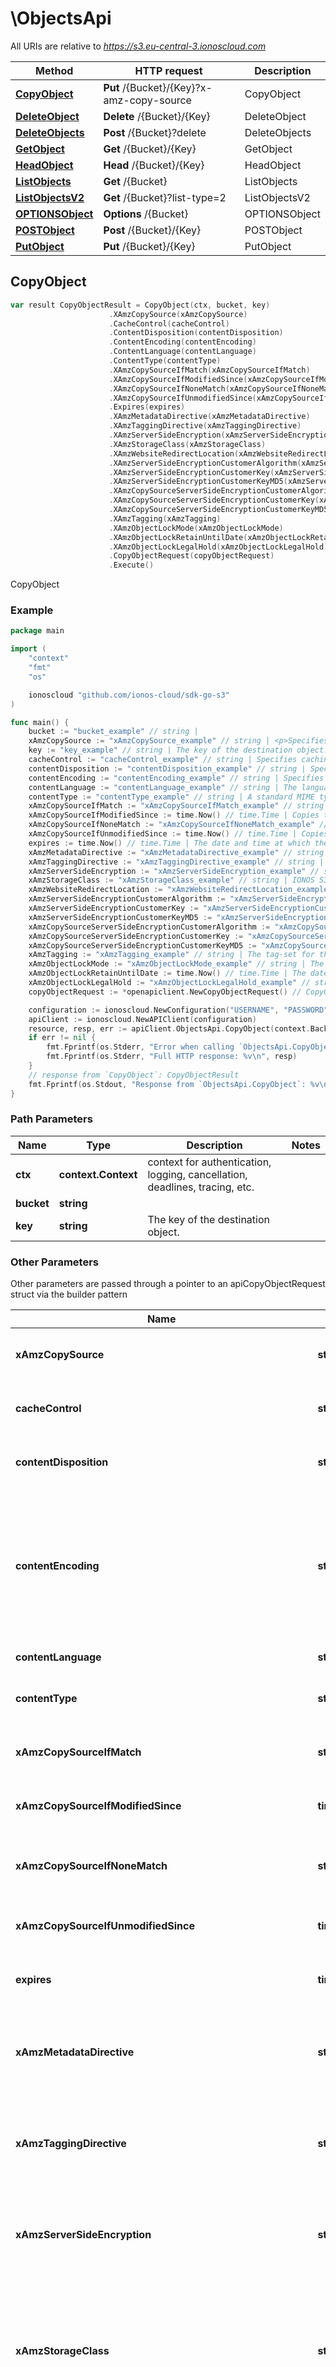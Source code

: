 # \ObjectsApi

All URIs are relative to *https://s3.eu-central-3.ionoscloud.com*

|Method | HTTP request | Description|
|------------- | ------------- | -------------|
|[**CopyObject**](ObjectsApi.md#CopyObject) | **Put** /{Bucket}/{Key}?x-amz-copy-source | CopyObject|
|[**DeleteObject**](ObjectsApi.md#DeleteObject) | **Delete** /{Bucket}/{Key} | DeleteObject|
|[**DeleteObjects**](ObjectsApi.md#DeleteObjects) | **Post** /{Bucket}?delete | DeleteObjects|
|[**GetObject**](ObjectsApi.md#GetObject) | **Get** /{Bucket}/{Key} | GetObject|
|[**HeadObject**](ObjectsApi.md#HeadObject) | **Head** /{Bucket}/{Key} | HeadObject|
|[**ListObjects**](ObjectsApi.md#ListObjects) | **Get** /{Bucket} | ListObjects|
|[**ListObjectsV2**](ObjectsApi.md#ListObjectsV2) | **Get** /{Bucket}?list-type&#x3D;2 | ListObjectsV2|
|[**OPTIONSObject**](ObjectsApi.md#OPTIONSObject) | **Options** /{Bucket} | OPTIONSObject|
|[**POSTObject**](ObjectsApi.md#POSTObject) | **Post** /{Bucket}/{Key} | POSTObject|
|[**PutObject**](ObjectsApi.md#PutObject) | **Put** /{Bucket}/{Key} | PutObject|



## CopyObject

```go
var result CopyObjectResult = CopyObject(ctx, bucket, key)
                      .XAmzCopySource(xAmzCopySource)
                      .CacheControl(cacheControl)
                      .ContentDisposition(contentDisposition)
                      .ContentEncoding(contentEncoding)
                      .ContentLanguage(contentLanguage)
                      .ContentType(contentType)
                      .XAmzCopySourceIfMatch(xAmzCopySourceIfMatch)
                      .XAmzCopySourceIfModifiedSince(xAmzCopySourceIfModifiedSince)
                      .XAmzCopySourceIfNoneMatch(xAmzCopySourceIfNoneMatch)
                      .XAmzCopySourceIfUnmodifiedSince(xAmzCopySourceIfUnmodifiedSince)
                      .Expires(expires)
                      .XAmzMetadataDirective(xAmzMetadataDirective)
                      .XAmzTaggingDirective(xAmzTaggingDirective)
                      .XAmzServerSideEncryption(xAmzServerSideEncryption)
                      .XAmzStorageClass(xAmzStorageClass)
                      .XAmzWebsiteRedirectLocation(xAmzWebsiteRedirectLocation)
                      .XAmzServerSideEncryptionCustomerAlgorithm(xAmzServerSideEncryptionCustomerAlgorithm)
                      .XAmzServerSideEncryptionCustomerKey(xAmzServerSideEncryptionCustomerKey)
                      .XAmzServerSideEncryptionCustomerKeyMD5(xAmzServerSideEncryptionCustomerKeyMD5)
                      .XAmzCopySourceServerSideEncryptionCustomerAlgorithm(xAmzCopySourceServerSideEncryptionCustomerAlgorithm)
                      .XAmzCopySourceServerSideEncryptionCustomerKey(xAmzCopySourceServerSideEncryptionCustomerKey)
                      .XAmzCopySourceServerSideEncryptionCustomerKeyMD5(xAmzCopySourceServerSideEncryptionCustomerKeyMD5)
                      .XAmzTagging(xAmzTagging)
                      .XAmzObjectLockMode(xAmzObjectLockMode)
                      .XAmzObjectLockRetainUntilDate(xAmzObjectLockRetainUntilDate)
                      .XAmzObjectLockLegalHold(xAmzObjectLockLegalHold)
                      .CopyObjectRequest(copyObjectRequest)
                      .Execute()
```

CopyObject



### Example

```go
package main

import (
    "context"
    "fmt"
    "os"

    ionoscloud "github.com/ionos-cloud/sdk-go-s3"
)

func main() {
    bucket := "bucket_example" // string | 
    xAmzCopySource := "xAmzCopySource_example" // string | <p>Specifies the source object for the copy operation.
    key := "key_example" // string | The key of the destination object.
    cacheControl := "cacheControl_example" // string | Specifies caching behavior along the request/reply chain. (optional)
    contentDisposition := "contentDisposition_example" // string | Specifies presentational information for the object. (optional)
    contentEncoding := "contentEncoding_example" // string | Specifies what content encodings have been applied to the object and thus what decoding mechanisms must be applied to obtain the media-type referenced by the Content-Type header field. (optional)
    contentLanguage := "contentLanguage_example" // string | The language the content is in. (optional)
    contentType := "contentType_example" // string | A standard MIME type describing the format of the object data. (optional)
    xAmzCopySourceIfMatch := "xAmzCopySourceIfMatch_example" // string | Copies the object if its entity tag (ETag) matches the specified tag. (optional)
    xAmzCopySourceIfModifiedSince := time.Now() // time.Time | Copies the object if it has been modified since the specified time. (optional)
    xAmzCopySourceIfNoneMatch := "xAmzCopySourceIfNoneMatch_example" // string | Copies the object if its entity tag (ETag) is different than the specified ETag. (optional)
    xAmzCopySourceIfUnmodifiedSince := time.Now() // time.Time | Copies the object if it hasn't been modified since the specified time. (optional)
    expires := time.Now() // time.Time | The date and time at which the object is no longer cacheable. (optional)
    xAmzMetadataDirective := "xAmzMetadataDirective_example" // string | Specifies whether the metadata is copied from the source object or replaced with metadata provided in the request. (optional)
    xAmzTaggingDirective := "xAmzTaggingDirective_example" // string | Specifies whether the object tag-set are copied from the source object or replaced with tag-set provided in the request. (optional)
    xAmzServerSideEncryption := "xAmzServerSideEncryption_example" // string | The server-side encryption algorithm used when storing this object in IONOS S3 Object Storage (AES256). (optional)
    xAmzStorageClass := "xAmzStorageClass_example" // string | IONOS S3 Object Storage uses the STANDARD Storage Class to store newly created objects. The STANDARD storage class provides high durability and high availability. (optional)
    xAmzWebsiteRedirectLocation := "xAmzWebsiteRedirectLocation_example" // string | If the bucket is configured as a website, redirects requests for this object to another object in the same bucket or to an external URL. IONOS S3 Object Storage stores the value of this header in the object metadata. (optional)
    xAmzServerSideEncryptionCustomerAlgorithm := "xAmzServerSideEncryptionCustomerAlgorithm_example" // string | Specifies the algorithm to use to when encrypting the object (AES256). (optional)
    xAmzServerSideEncryptionCustomerKey := "xAmzServerSideEncryptionCustomerKey_example" // string | Specifies the customer-provided encryption key for IONOS S3 Object Storage to use in encrypting data. This value is used to store the object and then it is discarded; IONOS S3 Object Storage does not store the encryption key. The key must be appropriate for use with the algorithm specified in the `x-amz-server-side-encryption-customer-algorithm` header. (optional)
    xAmzServerSideEncryptionCustomerKeyMD5 := "xAmzServerSideEncryptionCustomerKeyMD5_example" // string | Specifies the 128-bit MD5 digest of the encryption key according to RFC 1321. IONOS S3 Object Storage uses this header for a message integrity check to ensure that the encryption key was transmitted without error. (optional)
    xAmzCopySourceServerSideEncryptionCustomerAlgorithm := "xAmzCopySourceServerSideEncryptionCustomerAlgorithm_example" // string | Specifies the algorithm to use when decrypting the source object (AES256). (optional)
    xAmzCopySourceServerSideEncryptionCustomerKey := "xAmzCopySourceServerSideEncryptionCustomerKey_example" // string | Specifies the customer-provided encryption key for IONOS S3 Object Storage to use to decrypt the source object. The encryption key provided in this header must be one that was used when the source object was created. (optional)
    xAmzCopySourceServerSideEncryptionCustomerKeyMD5 := "xAmzCopySourceServerSideEncryptionCustomerKeyMD5_example" // string | Specifies the 128-bit MD5 digest of the encryption key according to RFC 1321. IONOS S3 Object Storage uses this header for a message integrity check to ensure that the encryption key was transmitted without error. (optional)
    xAmzTagging := "xAmzTagging_example" // string | The tag-set for the object destination object this value must be used in conjunction with the `TaggingDirective`. The tag-set must be encoded as URL Query parameters. (optional)
    xAmzObjectLockMode := "xAmzObjectLockMode_example" // string | The Object Lock mode that you want to apply to the copied object. (optional)
    xAmzObjectLockRetainUntilDate := time.Now() // time.Time | The date and time when you want the copied object's Object Lock to expire. (optional)
    xAmzObjectLockLegalHold := "xAmzObjectLockLegalHold_example" // string | Specifies whether you want to apply a Legal Hold to the copied object. (optional)
    copyObjectRequest := *openapiclient.NewCopyObjectRequest() // CopyObjectRequest |  (optional)

    configuration := ionoscloud.NewConfiguration("USERNAME", "PASSWORD", "TOKEN", "HOST_URL")
    apiClient := ionoscloud.NewAPIClient(configuration)
    resource, resp, err := apiClient.ObjectsApi.CopyObject(context.Background(), bucket, key).XAmzCopySource(xAmzCopySource).CacheControl(cacheControl).ContentDisposition(contentDisposition).ContentEncoding(contentEncoding).ContentLanguage(contentLanguage).ContentType(contentType).XAmzCopySourceIfMatch(xAmzCopySourceIfMatch).XAmzCopySourceIfModifiedSince(xAmzCopySourceIfModifiedSince).XAmzCopySourceIfNoneMatch(xAmzCopySourceIfNoneMatch).XAmzCopySourceIfUnmodifiedSince(xAmzCopySourceIfUnmodifiedSince).Expires(expires).XAmzMetadataDirective(xAmzMetadataDirective).XAmzTaggingDirective(xAmzTaggingDirective).XAmzServerSideEncryption(xAmzServerSideEncryption).XAmzStorageClass(xAmzStorageClass).XAmzWebsiteRedirectLocation(xAmzWebsiteRedirectLocation).XAmzServerSideEncryptionCustomerAlgorithm(xAmzServerSideEncryptionCustomerAlgorithm).XAmzServerSideEncryptionCustomerKey(xAmzServerSideEncryptionCustomerKey).XAmzServerSideEncryptionCustomerKeyMD5(xAmzServerSideEncryptionCustomerKeyMD5).XAmzCopySourceServerSideEncryptionCustomerAlgorithm(xAmzCopySourceServerSideEncryptionCustomerAlgorithm).XAmzCopySourceServerSideEncryptionCustomerKey(xAmzCopySourceServerSideEncryptionCustomerKey).XAmzCopySourceServerSideEncryptionCustomerKeyMD5(xAmzCopySourceServerSideEncryptionCustomerKeyMD5).XAmzTagging(xAmzTagging).XAmzObjectLockMode(xAmzObjectLockMode).XAmzObjectLockRetainUntilDate(xAmzObjectLockRetainUntilDate).XAmzObjectLockLegalHold(xAmzObjectLockLegalHold).CopyObjectRequest(copyObjectRequest).Execute()
    if err != nil {
        fmt.Fprintf(os.Stderr, "Error when calling `ObjectsApi.CopyObject``: %v\n", err)
        fmt.Fprintf(os.Stderr, "Full HTTP response: %v\n", resp)
    }
    // response from `CopyObject`: CopyObjectResult
    fmt.Fprintf(os.Stdout, "Response from `ObjectsApi.CopyObject`: %v\n", resource)
}
```

### Path Parameters


|Name | Type | Description  | Notes|
|------------- | ------------- | ------------- | -------------|
|**ctx** | **context.Context** | context for authentication, logging, cancellation, deadlines, tracing, etc.|
|**bucket** | **string** |  | |
|**key** | **string** | The key of the destination object. | |

### Other Parameters

Other parameters are passed through a pointer to an apiCopyObjectRequest struct via the builder pattern


|Name | Type | Description  | Notes|
|------------- | ------------- | ------------- | -------------|
| **xAmzCopySource** | **string** | &lt;p&gt;Specifies the source object for the copy operation. | |
| **cacheControl** | **string** | Specifies caching behavior along the request/reply chain. | |
| **contentDisposition** | **string** | Specifies presentational information for the object. | |
| **contentEncoding** | **string** | Specifies what content encodings have been applied to the object and thus what decoding mechanisms must be applied to obtain the media-type referenced by the Content-Type header field. | |
| **contentLanguage** | **string** | The language the content is in. | |
| **contentType** | **string** | A standard MIME type describing the format of the object data. | |
| **xAmzCopySourceIfMatch** | **string** | Copies the object if its entity tag (ETag) matches the specified tag. | |
| **xAmzCopySourceIfModifiedSince** | **time.Time** | Copies the object if it has been modified since the specified time. | |
| **xAmzCopySourceIfNoneMatch** | **string** | Copies the object if its entity tag (ETag) is different than the specified ETag. | |
| **xAmzCopySourceIfUnmodifiedSince** | **time.Time** | Copies the object if it hasn&#39;t been modified since the specified time. | |
| **expires** | **time.Time** | The date and time at which the object is no longer cacheable. | |
| **xAmzMetadataDirective** | **string** | Specifies whether the metadata is copied from the source object or replaced with metadata provided in the request. | |
| **xAmzTaggingDirective** | **string** | Specifies whether the object tag-set are copied from the source object or replaced with tag-set provided in the request. | |
| **xAmzServerSideEncryption** | **string** | The server-side encryption algorithm used when storing this object in IONOS S3 Object Storage (AES256). | |
| **xAmzStorageClass** | **string** | IONOS S3 Object Storage uses the STANDARD Storage Class to store newly created objects. The STANDARD storage class provides high durability and high availability. | |
| **xAmzWebsiteRedirectLocation** | **string** | If the bucket is configured as a website, redirects requests for this object to another object in the same bucket or to an external URL. IONOS S3 Object Storage stores the value of this header in the object metadata. | |
| **xAmzServerSideEncryptionCustomerAlgorithm** | **string** | Specifies the algorithm to use to when encrypting the object (AES256). | |
| **xAmzServerSideEncryptionCustomerKey** | **string** | Specifies the customer-provided encryption key for IONOS S3 Object Storage to use in encrypting data. This value is used to store the object and then it is discarded; IONOS S3 Object Storage does not store the encryption key. The key must be appropriate for use with the algorithm specified in the &#x60;x-amz-server-side-encryption-customer-algorithm&#x60; header. | |
| **xAmzServerSideEncryptionCustomerKeyMD5** | **string** | Specifies the 128-bit MD5 digest of the encryption key according to RFC 1321. IONOS S3 Object Storage uses this header for a message integrity check to ensure that the encryption key was transmitted without error. | |
| **xAmzCopySourceServerSideEncryptionCustomerAlgorithm** | **string** | Specifies the algorithm to use when decrypting the source object (AES256). | |
| **xAmzCopySourceServerSideEncryptionCustomerKey** | **string** | Specifies the customer-provided encryption key for IONOS S3 Object Storage to use to decrypt the source object. The encryption key provided in this header must be one that was used when the source object was created. | |
| **xAmzCopySourceServerSideEncryptionCustomerKeyMD5** | **string** | Specifies the 128-bit MD5 digest of the encryption key according to RFC 1321. IONOS S3 Object Storage uses this header for a message integrity check to ensure that the encryption key was transmitted without error. | |
| **xAmzTagging** | **string** | The tag-set for the object destination object this value must be used in conjunction with the &#x60;TaggingDirective&#x60;. The tag-set must be encoded as URL Query parameters. | |
| **xAmzObjectLockMode** | **string** | The Object Lock mode that you want to apply to the copied object. | |
| **xAmzObjectLockRetainUntilDate** | **time.Time** | The date and time when you want the copied object&#39;s Object Lock to expire. | |
| **xAmzObjectLockLegalHold** | **string** | Specifies whether you want to apply a Legal Hold to the copied object. | |
| **copyObjectRequest** | [**CopyObjectRequest**](../models/CopyObjectRequest.md) |  | |

### Return type

[**CopyObjectResult**](../models/CopyObjectResult.md)

### HTTP request headers

- **Content-Type**: application/xml
- **Accept**: application/xml


### URLs Configuration per Operation
Each operation can use different server URL defined using `OperationServers` map in the `Configuration`.
An operation is uniquely identified by `"ObjectsApiService.CopyObject"` string.
Similar rules for overriding default operation server index and variables apply by using `sw.ContextOperationServerIndices` and `sw.ContextOperationServerVariables` context maps.

```golang
ctx := context.WithValue(context.Background(), {packageName}.ContextOperationServerIndices, map[string]int{
    "ObjectsApiService.CopyObject": 2,
})
ctx = context.WithValue(context.Background(), {packageName}.ContextOperationServerVariables, map[string]map[string]string{
    "ObjectsApiService.CopyObject": {
    "port": "8443",
},
})
```


## DeleteObject

```go
var result map[string]interface{} = DeleteObject(ctx, bucket, key)
                      .XAmzMfa(xAmzMfa)
                      .VersionId(versionId)
                      .XAmzBypassGovernanceRetention(xAmzBypassGovernanceRetention)
                      .Execute()
```

DeleteObject



### Example

```go
package main

import (
    "context"
    "fmt"
    "os"

    ionoscloud "github.com/ionos-cloud/sdk-go-s3"
)

func main() {
    bucket := "bucket_example" // string | 
    key := "key_example" // string | Key name of the object to delete.
    xAmzMfa := "xAmzMfa_example" // string | The concatenation of the authentication device's serial number, a space, and the value that is displayed on your authentication device. Required to permanently delete a versioned object if versioning is configured with MFA Delete enabled. (optional)
    versionId := "versionId_example" // string | VersionId used to reference a specific version of the object. (optional)
    xAmzBypassGovernanceRetention := true // bool | Indicates whether S3 Object Lock should bypass Governance-mode restrictions to process this operation. To use this header, you must have the `PutBucketPublicAccessBlock` permission. (optional)

    configuration := ionoscloud.NewConfiguration("USERNAME", "PASSWORD", "TOKEN", "HOST_URL")
    apiClient := ionoscloud.NewAPIClient(configuration)
    resp, err := apiClient.ObjectsApi.DeleteObject(context.Background(), bucket, key).XAmzMfa(xAmzMfa).VersionId(versionId).XAmzBypassGovernanceRetention(xAmzBypassGovernanceRetention).Execute()
    if err != nil {
        fmt.Fprintf(os.Stderr, "Error when calling `ObjectsApi.DeleteObject``: %v\n", err)
        fmt.Fprintf(os.Stderr, "Full HTTP response: %v\n", resp)
    }
    // response from `DeleteObject`: map[string]interface{}
    fmt.Fprintf(os.Stdout, "Response from `ObjectsApi.DeleteObject`: %v\n", resource)
}
```

### Path Parameters


|Name | Type | Description  | Notes|
|------------- | ------------- | ------------- | -------------|
|**ctx** | **context.Context** | context for authentication, logging, cancellation, deadlines, tracing, etc.|
|**bucket** | **string** |  | |
|**key** | **string** | Key name of the object to delete. | |

### Other Parameters

Other parameters are passed through a pointer to an apiDeleteObjectRequest struct via the builder pattern


|Name | Type | Description  | Notes|
|------------- | ------------- | ------------- | -------------|
| **xAmzMfa** | **string** | The concatenation of the authentication device&#39;s serial number, a space, and the value that is displayed on your authentication device. Required to permanently delete a versioned object if versioning is configured with MFA Delete enabled. | |
| **versionId** | **string** | VersionId used to reference a specific version of the object. | |
| **xAmzBypassGovernanceRetention** | **bool** | Indicates whether S3 Object Lock should bypass Governance-mode restrictions to process this operation. To use this header, you must have the &#x60;PutBucketPublicAccessBlock&#x60; permission. | |

### Return type

**map[string]interface{}**

### HTTP request headers

- **Content-Type**: Not defined
- **Accept**: application/xml


### URLs Configuration per Operation
Each operation can use different server URL defined using `OperationServers` map in the `Configuration`.
An operation is uniquely identified by `"ObjectsApiService.DeleteObject"` string.
Similar rules for overriding default operation server index and variables apply by using `sw.ContextOperationServerIndices` and `sw.ContextOperationServerVariables` context maps.

```golang
ctx := context.WithValue(context.Background(), {packageName}.ContextOperationServerIndices, map[string]int{
    "ObjectsApiService.DeleteObject": 2,
})
ctx = context.WithValue(context.Background(), {packageName}.ContextOperationServerVariables, map[string]map[string]string{
    "ObjectsApiService.DeleteObject": {
    "port": "8443",
},
})
```


## DeleteObjects

```go
var result DeleteObjectsOutput = DeleteObjects(ctx, bucket)
                      .DeleteObjectsRequest(deleteObjectsRequest)
                      .XAmzMfa(xAmzMfa)
                      .XAmzBypassGovernanceRetention(xAmzBypassGovernanceRetention)
                      .Execute()
```

DeleteObjects



### Example

```go
package main

import (
    "context"
    "fmt"
    "os"

    ionoscloud "github.com/ionos-cloud/sdk-go-s3"
)

func main() {
    bucket := "bucket_example" // string | 
    deleteObjectsRequest := *openapiclient.NewDeleteObjectsRequest() // DeleteObjectsRequest | 
    xAmzMfa := "xAmzMfa_example" // string | The concatenation of the authentication device's serial number, a space, and the value that is displayed on your authentication device. Required to permanently delete a versioned object if versioning is configured with MFA Delete enabled. (optional)
    xAmzBypassGovernanceRetention := true // bool | Specifies whether you want to delete this object even if it has a Governance-type Object Lock in place. To use this header, you must have the `PutBucketPublicAccessBlock` permission. (optional)

    configuration := ionoscloud.NewConfiguration("USERNAME", "PASSWORD", "TOKEN", "HOST_URL")
    apiClient := ionoscloud.NewAPIClient(configuration)
    resource, resp, err := apiClient.ObjectsApi.DeleteObjects(context.Background(), bucket).DeleteObjectsRequest(deleteObjectsRequest).XAmzMfa(xAmzMfa).XAmzBypassGovernanceRetention(xAmzBypassGovernanceRetention).Execute()
    if err != nil {
        fmt.Fprintf(os.Stderr, "Error when calling `ObjectsApi.DeleteObjects``: %v\n", err)
        fmt.Fprintf(os.Stderr, "Full HTTP response: %v\n", resp)
    }
    // response from `DeleteObjects`: DeleteObjectsOutput
    fmt.Fprintf(os.Stdout, "Response from `ObjectsApi.DeleteObjects`: %v\n", resource)
}
```

### Path Parameters


|Name | Type | Description  | Notes|
|------------- | ------------- | ------------- | -------------|
|**ctx** | **context.Context** | context for authentication, logging, cancellation, deadlines, tracing, etc.|
|**bucket** | **string** |  | |

### Other Parameters

Other parameters are passed through a pointer to an apiDeleteObjectsRequest struct via the builder pattern


|Name | Type | Description  | Notes|
|------------- | ------------- | ------------- | -------------|
| **deleteObjectsRequest** | [**DeleteObjectsRequest**](../models/DeleteObjectsRequest.md) |  | |
| **xAmzMfa** | **string** | The concatenation of the authentication device&#39;s serial number, a space, and the value that is displayed on your authentication device. Required to permanently delete a versioned object if versioning is configured with MFA Delete enabled. | |
| **xAmzBypassGovernanceRetention** | **bool** | Specifies whether you want to delete this object even if it has a Governance-type Object Lock in place. To use this header, you must have the &#x60;PutBucketPublicAccessBlock&#x60; permission. | |

### Return type

[**DeleteObjectsOutput**](../models/DeleteObjectsOutput.md)

### HTTP request headers

- **Content-Type**: application/xml
- **Accept**: application/xml


### URLs Configuration per Operation
Each operation can use different server URL defined using `OperationServers` map in the `Configuration`.
An operation is uniquely identified by `"ObjectsApiService.DeleteObjects"` string.
Similar rules for overriding default operation server index and variables apply by using `sw.ContextOperationServerIndices` and `sw.ContextOperationServerVariables` context maps.

```golang
ctx := context.WithValue(context.Background(), {packageName}.ContextOperationServerIndices, map[string]int{
    "ObjectsApiService.DeleteObjects": 2,
})
ctx = context.WithValue(context.Background(), {packageName}.ContextOperationServerVariables, map[string]map[string]string{
    "ObjectsApiService.DeleteObjects": {
    "port": "8443",
},
})
```


## GetObject

```go
var result *os.File = GetObject(ctx, bucket, key)
                      .IfMatch(ifMatch)
                      .IfModifiedSince(ifModifiedSince)
                      .IfNoneMatch(ifNoneMatch)
                      .IfUnmodifiedSince(ifUnmodifiedSince)
                      .Range_(range_)
                      .ResponseCacheControl(responseCacheControl)
                      .ResponseContentDisposition(responseContentDisposition)
                      .ResponseContentEncoding(responseContentEncoding)
                      .ResponseContentLanguage(responseContentLanguage)
                      .ResponseContentType(responseContentType)
                      .ResponseExpires(responseExpires)
                      .VersionId(versionId)
                      .XAmzServerSideEncryptionCustomerAlgorithm(xAmzServerSideEncryptionCustomerAlgorithm)
                      .XAmzServerSideEncryptionCustomerKey(xAmzServerSideEncryptionCustomerKey)
                      .XAmzServerSideEncryptionCustomerKeyMD5(xAmzServerSideEncryptionCustomerKeyMD5)
                      .PartNumber(partNumber)
                      .Execute()
```

GetObject



### Example

```go
package main

import (
    "context"
    "fmt"
    "os"

    ionoscloud "github.com/ionos-cloud/sdk-go-s3"
)

func main() {
    bucket := "bucket_example" // string | 
    key := "key_example" // string | <p> Key of the object to get. </p> <p> <b> Possible values:</b> length ≥ 1 </p>
    ifMatch := "ifMatch_example" // string | Return the object only if its entity tag (ETag) is the same as the one specified, otherwise return a 412 (precondition failed). (optional)
    ifModifiedSince := time.Now() // time.Time | Return the object only if it has been modified since the specified time, otherwise return a 304 (not modified). (optional)
    ifNoneMatch := "ifNoneMatch_example" // string | Return the object only if its entity tag (ETag) is different from the one specified, otherwise return a 304 (not modified). (optional)
    ifUnmodifiedSince := time.Now() // time.Time | Return the object only if it has not been modified since the specified time, otherwise return a 412 (precondition failed). (optional)
    range_ := "range__example" // string | <p>Downloads the specified range bytes of an object. For more information about the HTTP Range header, see <a href=\"https://www.w3.org/Protocols/rfc2616/rfc2616-sec14.html#sec14.35\">Range</a>.</p> <note> <p>IONOS S3 Object Storage doesn't support retrieving multiple ranges of data per `GET` request.</p> </note> (optional)
    responseCacheControl := "responseCacheControl_example" // string | Sets the `Cache-Control` header of the response. (optional)
    responseContentDisposition := "responseContentDisposition_example" // string | Sets the `Content-Disposition` header of the response (optional)
    responseContentEncoding := "responseContentEncoding_example" // string | Sets the `Content-Encoding` header of the response. (optional)
    responseContentLanguage := "responseContentLanguage_example" // string | Sets the `Content-Language` header of the response. (optional)
    responseContentType := "responseContentType_example" // string | Sets the `Content-Type` header of the response. (optional)
    responseExpires := time.Now() // time.Time | Sets the `Expires` header of the response. (optional)
    versionId := "versionId_example" // string | VersionId used to reference a specific version of the object. (optional)
    xAmzServerSideEncryptionCustomerAlgorithm := "xAmzServerSideEncryptionCustomerAlgorithm_example" // string | Specifies the algorithm to use to when decrypting the object (AES256). (optional)
    xAmzServerSideEncryptionCustomerKey := "xAmzServerSideEncryptionCustomerKey_example" // string | Specifies the customer-provided encryption key for IONOS S3 Object Storage used to encrypt the data. This value is used to decrypt the object when recovering it and must match the one used when storing the data. The key must be appropriate for use with the algorithm specified in the `x-amz-server-side-encryption-customer-algorithm` header. (optional)
    xAmzServerSideEncryptionCustomerKeyMD5 := "xAmzServerSideEncryptionCustomerKeyMD5_example" // string | Specifies the 128-bit MD5 digest of the encryption key according to RFC 1321. IONOS S3 Object Storage uses this header for a message integrity check to ensure that the encryption key was transmitted without error. (optional)
    partNumber := int32(56) // int32 | Part number of the object being read. This is a positive integer between 1 and 10,000. Effectively performs a 'ranged' GET request for the part specified. Useful for downloading just a part of an object. (optional)

    configuration := ionoscloud.NewConfiguration("USERNAME", "PASSWORD", "TOKEN", "HOST_URL")
    apiClient := ionoscloud.NewAPIClient(configuration)
    resource, resp, err := apiClient.ObjectsApi.GetObject(context.Background(), bucket, key).IfMatch(ifMatch).IfModifiedSince(ifModifiedSince).IfNoneMatch(ifNoneMatch).IfUnmodifiedSince(ifUnmodifiedSince).Range_(range_).ResponseCacheControl(responseCacheControl).ResponseContentDisposition(responseContentDisposition).ResponseContentEncoding(responseContentEncoding).ResponseContentLanguage(responseContentLanguage).ResponseContentType(responseContentType).ResponseExpires(responseExpires).VersionId(versionId).XAmzServerSideEncryptionCustomerAlgorithm(xAmzServerSideEncryptionCustomerAlgorithm).XAmzServerSideEncryptionCustomerKey(xAmzServerSideEncryptionCustomerKey).XAmzServerSideEncryptionCustomerKeyMD5(xAmzServerSideEncryptionCustomerKeyMD5).PartNumber(partNumber).Execute()
    if err != nil {
        fmt.Fprintf(os.Stderr, "Error when calling `ObjectsApi.GetObject``: %v\n", err)
        fmt.Fprintf(os.Stderr, "Full HTTP response: %v\n", resp)
    }
    // response from `GetObject`: *os.File
    fmt.Fprintf(os.Stdout, "Response from `ObjectsApi.GetObject`: %v\n", resource)
}
```

### Path Parameters


|Name | Type | Description  | Notes|
|------------- | ------------- | ------------- | -------------|
|**ctx** | **context.Context** | context for authentication, logging, cancellation, deadlines, tracing, etc.|
|**bucket** | **string** |  | |
|**key** | **string** | &lt;p&gt; Key of the object to get. &lt;/p&gt; &lt;p&gt; &lt;b&gt; Possible values:&lt;/b&gt; length ≥ 1 &lt;/p&gt; | |

### Other Parameters

Other parameters are passed through a pointer to an apiGetObjectRequest struct via the builder pattern


|Name | Type | Description  | Notes|
|------------- | ------------- | ------------- | -------------|
| **ifMatch** | **string** | Return the object only if its entity tag (ETag) is the same as the one specified, otherwise return a 412 (precondition failed). | |
| **ifModifiedSince** | **time.Time** | Return the object only if it has been modified since the specified time, otherwise return a 304 (not modified). | |
| **ifNoneMatch** | **string** | Return the object only if its entity tag (ETag) is different from the one specified, otherwise return a 304 (not modified). | |
| **ifUnmodifiedSince** | **time.Time** | Return the object only if it has not been modified since the specified time, otherwise return a 412 (precondition failed). | |
| **range_** | **string** | &lt;p&gt;Downloads the specified range bytes of an object. For more information about the HTTP Range header, see &lt;a href&#x3D;\&quot;https://www.w3.org/Protocols/rfc2616/rfc2616-sec14.html#sec14.35\&quot;&gt;Range&lt;/a&gt;.&lt;/p&gt; &lt;note&gt; &lt;p&gt;IONOS S3 Object Storage doesn&#39;t support retrieving multiple ranges of data per &#x60;GET&#x60; request.&lt;/p&gt; &lt;/note&gt; | |
| **responseCacheControl** | **string** | Sets the &#x60;Cache-Control&#x60; header of the response. | |
| **responseContentDisposition** | **string** | Sets the &#x60;Content-Disposition&#x60; header of the response | |
| **responseContentEncoding** | **string** | Sets the &#x60;Content-Encoding&#x60; header of the response. | |
| **responseContentLanguage** | **string** | Sets the &#x60;Content-Language&#x60; header of the response. | |
| **responseContentType** | **string** | Sets the &#x60;Content-Type&#x60; header of the response. | |
| **responseExpires** | **time.Time** | Sets the &#x60;Expires&#x60; header of the response. | |
| **versionId** | **string** | VersionId used to reference a specific version of the object. | |
| **xAmzServerSideEncryptionCustomerAlgorithm** | **string** | Specifies the algorithm to use to when decrypting the object (AES256). | |
| **xAmzServerSideEncryptionCustomerKey** | **string** | Specifies the customer-provided encryption key for IONOS S3 Object Storage used to encrypt the data. This value is used to decrypt the object when recovering it and must match the one used when storing the data. The key must be appropriate for use with the algorithm specified in the &#x60;x-amz-server-side-encryption-customer-algorithm&#x60; header. | |
| **xAmzServerSideEncryptionCustomerKeyMD5** | **string** | Specifies the 128-bit MD5 digest of the encryption key according to RFC 1321. IONOS S3 Object Storage uses this header for a message integrity check to ensure that the encryption key was transmitted without error. | |
| **partNumber** | **int32** | Part number of the object being read. This is a positive integer between 1 and 10,000. Effectively performs a &#39;ranged&#39; GET request for the part specified. Useful for downloading just a part of an object. | |

### Return type

[***os.File**](../models/*os.File.md)

### HTTP request headers

- **Content-Type**: Not defined
- **Accept**: application/xml


### URLs Configuration per Operation
Each operation can use different server URL defined using `OperationServers` map in the `Configuration`.
An operation is uniquely identified by `"ObjectsApiService.GetObject"` string.
Similar rules for overriding default operation server index and variables apply by using `sw.ContextOperationServerIndices` and `sw.ContextOperationServerVariables` context maps.

```golang
ctx := context.WithValue(context.Background(), {packageName}.ContextOperationServerIndices, map[string]int{
    "ObjectsApiService.GetObject": 2,
})
ctx = context.WithValue(context.Background(), {packageName}.ContextOperationServerVariables, map[string]map[string]string{
    "ObjectsApiService.GetObject": {
    "port": "8443",
},
})
```


## HeadObject

```go
var result HeadObjectOutput = HeadObject(ctx, bucket, key)
                      .IfMatch(ifMatch)
                      .IfModifiedSince(ifModifiedSince)
                      .IfNoneMatch(ifNoneMatch)
                      .IfUnmodifiedSince(ifUnmodifiedSince)
                      .Range_(range_)
                      .VersionId(versionId)
                      .XAmzServerSideEncryptionCustomerAlgorithm(xAmzServerSideEncryptionCustomerAlgorithm)
                      .XAmzServerSideEncryptionCustomerKey(xAmzServerSideEncryptionCustomerKey)
                      .XAmzServerSideEncryptionCustomerKeyMD5(xAmzServerSideEncryptionCustomerKeyMD5)
                      .PartNumber(partNumber)
                      .Execute()
```

HeadObject



### Example

```go
package main

import (
    "context"
    "fmt"
    "os"

    ionoscloud "github.com/ionos-cloud/sdk-go-s3"
)

func main() {
    bucket := "bucket_example" // string | 
    key := "key_example" // string | The object key.
    ifMatch := "ifMatch_example" // string | Return the object only if its entity tag (ETag) is the same as the one specified, otherwise return a 412 (precondition failed). (optional)
    ifModifiedSince := time.Now() // time.Time | Return the object only if it has been modified since the specified time, otherwise return a 304 (not modified). (optional)
    ifNoneMatch := "ifNoneMatch_example" // string | Return the object only if its entity tag (ETag) is different from the one specified, otherwise return a 304 (not modified). (optional)
    ifUnmodifiedSince := time.Now() // time.Time | Return the object only if it has not been modified since the specified time, otherwise return a 412 (precondition failed). (optional)
    range_ := "range__example" // string | <p>Downloads the specified range bytes of an object. For more information about the HTTP Range header, see <a href=\"https://www.w3.org/Protocols/rfc2616/rfc2616-sec14.html#sec14.35\">Range</a>.</p> <note> <p>IONOS S3 Object Storage doesn't support retrieving multiple ranges of data per `GET` request.</p> </note> (optional)
    versionId := "versionId_example" // string | VersionId used to reference a specific version of the object. (optional)
    xAmzServerSideEncryptionCustomerAlgorithm := "xAmzServerSideEncryptionCustomerAlgorithm_example" // string | Specifies the algorithm to use to when encrypting the object (AES256). (optional)
    xAmzServerSideEncryptionCustomerKey := "xAmzServerSideEncryptionCustomerKey_example" // string | Specifies the customer-provided encryption key for IONOS S3 Object Storage to use in encrypting data. This value is used to store the object and then it is discarded; IONOS S3 Object Storage does not store the encryption key. The key must be appropriate for use with the algorithm specified in the `x-amz-server-side-encryption-customer-algorithm` header. (optional)
    xAmzServerSideEncryptionCustomerKeyMD5 := "xAmzServerSideEncryptionCustomerKeyMD5_example" // string | Specifies the 128-bit MD5 digest of the encryption key according to RFC 1321. IONOS S3 Object Storage uses this header for a message integrity check to ensure that the encryption key was transmitted without error. (optional)
    partNumber := int32(56) // int32 | Part number of the object being read. This is a positive integer between 1 and 10,000. Effectively performs a 'ranged' HEAD request for the part specified. Useful querying about the size of the part and the number of parts in this object. (optional)

    configuration := ionoscloud.NewConfiguration("USERNAME", "PASSWORD", "TOKEN", "HOST_URL")
    apiClient := ionoscloud.NewAPIClient(configuration)
    resource, resp, err := apiClient.ObjectsApi.HeadObject(context.Background(), bucket, key).IfMatch(ifMatch).IfModifiedSince(ifModifiedSince).IfNoneMatch(ifNoneMatch).IfUnmodifiedSince(ifUnmodifiedSince).Range_(range_).VersionId(versionId).XAmzServerSideEncryptionCustomerAlgorithm(xAmzServerSideEncryptionCustomerAlgorithm).XAmzServerSideEncryptionCustomerKey(xAmzServerSideEncryptionCustomerKey).XAmzServerSideEncryptionCustomerKeyMD5(xAmzServerSideEncryptionCustomerKeyMD5).PartNumber(partNumber).Execute()
    if err != nil {
        fmt.Fprintf(os.Stderr, "Error when calling `ObjectsApi.HeadObject``: %v\n", err)
        fmt.Fprintf(os.Stderr, "Full HTTP response: %v\n", resp)
    }
    // response from `HeadObject`: HeadObjectOutput
    fmt.Fprintf(os.Stdout, "Response from `ObjectsApi.HeadObject`: %v\n", resource)
}
```

### Path Parameters


|Name | Type | Description  | Notes|
|------------- | ------------- | ------------- | -------------|
|**ctx** | **context.Context** | context for authentication, logging, cancellation, deadlines, tracing, etc.|
|**bucket** | **string** |  | |
|**key** | **string** | The object key. | |

### Other Parameters

Other parameters are passed through a pointer to an apiHeadObjectRequest struct via the builder pattern


|Name | Type | Description  | Notes|
|------------- | ------------- | ------------- | -------------|
| **ifMatch** | **string** | Return the object only if its entity tag (ETag) is the same as the one specified, otherwise return a 412 (precondition failed). | |
| **ifModifiedSince** | **time.Time** | Return the object only if it has been modified since the specified time, otherwise return a 304 (not modified). | |
| **ifNoneMatch** | **string** | Return the object only if its entity tag (ETag) is different from the one specified, otherwise return a 304 (not modified). | |
| **ifUnmodifiedSince** | **time.Time** | Return the object only if it has not been modified since the specified time, otherwise return a 412 (precondition failed). | |
| **range_** | **string** | &lt;p&gt;Downloads the specified range bytes of an object. For more information about the HTTP Range header, see &lt;a href&#x3D;\&quot;https://www.w3.org/Protocols/rfc2616/rfc2616-sec14.html#sec14.35\&quot;&gt;Range&lt;/a&gt;.&lt;/p&gt; &lt;note&gt; &lt;p&gt;IONOS S3 Object Storage doesn&#39;t support retrieving multiple ranges of data per &#x60;GET&#x60; request.&lt;/p&gt; &lt;/note&gt; | |
| **versionId** | **string** | VersionId used to reference a specific version of the object. | |
| **xAmzServerSideEncryptionCustomerAlgorithm** | **string** | Specifies the algorithm to use to when encrypting the object (AES256). | |
| **xAmzServerSideEncryptionCustomerKey** | **string** | Specifies the customer-provided encryption key for IONOS S3 Object Storage to use in encrypting data. This value is used to store the object and then it is discarded; IONOS S3 Object Storage does not store the encryption key. The key must be appropriate for use with the algorithm specified in the &#x60;x-amz-server-side-encryption-customer-algorithm&#x60; header. | |
| **xAmzServerSideEncryptionCustomerKeyMD5** | **string** | Specifies the 128-bit MD5 digest of the encryption key according to RFC 1321. IONOS S3 Object Storage uses this header for a message integrity check to ensure that the encryption key was transmitted without error. | |
| **partNumber** | **int32** | Part number of the object being read. This is a positive integer between 1 and 10,000. Effectively performs a &#39;ranged&#39; HEAD request for the part specified. Useful querying about the size of the part and the number of parts in this object. | |

### Return type

[**HeadObjectOutput**](../models/HeadObjectOutput.md)

### HTTP request headers

- **Content-Type**: Not defined
- **Accept**: application/xml


### URLs Configuration per Operation
Each operation can use different server URL defined using `OperationServers` map in the `Configuration`.
An operation is uniquely identified by `"ObjectsApiService.HeadObject"` string.
Similar rules for overriding default operation server index and variables apply by using `sw.ContextOperationServerIndices` and `sw.ContextOperationServerVariables` context maps.

```golang
ctx := context.WithValue(context.Background(), {packageName}.ContextOperationServerIndices, map[string]int{
    "ObjectsApiService.HeadObject": 2,
})
ctx = context.WithValue(context.Background(), {packageName}.ContextOperationServerVariables, map[string]map[string]string{
    "ObjectsApiService.HeadObject": {
    "port": "8443",
},
})
```


## ListObjects

```go
var result ListObjectsOutput = ListObjects(ctx, bucket)
                      .Delimiter(delimiter)
                      .EncodingType(encodingType)
                      .Marker(marker)
                      .MaxKeys(maxKeys)
                      .Prefix(prefix)
                      .XAmzRequestPayer(xAmzRequestPayer)
                      .MaxKeys2(maxKeys2)
                      .Marker2(marker2)
                      .Execute()
```

ListObjects



### Example

```go
package main

import (
    "context"
    "fmt"
    "os"

    ionoscloud "github.com/ionos-cloud/sdk-go-s3"
)

func main() {
    bucket := "bucket_example" // string | 
    delimiter := "delimiter_example" // string | A delimiter is a character you use to group keys. (optional)
    encodingType := "encodingType_example" // string |  (optional)
    marker := "marker_example" // string | Marker is where you want IONOS S3 Object Storage to start listing from. IONOS S3 Object Storage starts listing after this specified key. Marker can be any key in the bucket. (optional)
    maxKeys := int32(56) // int32 | Sets the maximum number of keys returned in the response. By default the operation returns up to 1,000 key names. The response might contain fewer keys but will never contain more.  (optional)
    prefix := "prefix_example" // string | Limits the response to keys that begin with the specified prefix. (optional)
    xAmzRequestPayer := "xAmzRequestPayer_example" // string | Confirms that the requester knows that she or he will be charged for the list objects request. Bucket owners need not specify this parameter in their requests. (optional)
    maxKeys2 := "maxKeys_example" // string | Pagination limit (optional)
    marker2 := "marker_example" // string | Pagination token (optional)

    configuration := ionoscloud.NewConfiguration("USERNAME", "PASSWORD", "TOKEN", "HOST_URL")
    apiClient := ionoscloud.NewAPIClient(configuration)
    resource, resp, err := apiClient.ObjectsApi.ListObjects(context.Background(), bucket).Delimiter(delimiter).EncodingType(encodingType).Marker(marker).MaxKeys(maxKeys).Prefix(prefix).XAmzRequestPayer(xAmzRequestPayer).MaxKeys2(maxKeys2).Marker2(marker2).Execute()
    if err != nil {
        fmt.Fprintf(os.Stderr, "Error when calling `ObjectsApi.ListObjects``: %v\n", err)
        fmt.Fprintf(os.Stderr, "Full HTTP response: %v\n", resp)
    }
    // response from `ListObjects`: ListObjectsOutput
    fmt.Fprintf(os.Stdout, "Response from `ObjectsApi.ListObjects`: %v\n", resource)
}
```

### Path Parameters


|Name | Type | Description  | Notes|
|------------- | ------------- | ------------- | -------------|
|**ctx** | **context.Context** | context for authentication, logging, cancellation, deadlines, tracing, etc.|
|**bucket** | **string** |  | |

### Other Parameters

Other parameters are passed through a pointer to an apiListObjectsRequest struct via the builder pattern


|Name | Type | Description  | Notes|
|------------- | ------------- | ------------- | -------------|
| **delimiter** | **string** | A delimiter is a character you use to group keys. | |
| **encodingType** | **string** |  | |
| **marker** | **string** | Marker is where you want IONOS S3 Object Storage to start listing from. IONOS S3 Object Storage starts listing after this specified key. Marker can be any key in the bucket. | |
| **maxKeys** | **int32** | Sets the maximum number of keys returned in the response. By default the operation returns up to 1,000 key names. The response might contain fewer keys but will never contain more.  | |
| **prefix** | **string** | Limits the response to keys that begin with the specified prefix. | |
| **xAmzRequestPayer** | **string** | Confirms that the requester knows that she or he will be charged for the list objects request. Bucket owners need not specify this parameter in their requests. | |
| **maxKeys2** | **string** | Pagination limit | |
| **marker2** | **string** | Pagination token | |

### Return type

[**ListObjectsOutput**](../models/ListObjectsOutput.md)

### HTTP request headers

- **Content-Type**: Not defined
- **Accept**: application/xml


### URLs Configuration per Operation
Each operation can use different server URL defined using `OperationServers` map in the `Configuration`.
An operation is uniquely identified by `"ObjectsApiService.ListObjects"` string.
Similar rules for overriding default operation server index and variables apply by using `sw.ContextOperationServerIndices` and `sw.ContextOperationServerVariables` context maps.

```golang
ctx := context.WithValue(context.Background(), {packageName}.ContextOperationServerIndices, map[string]int{
    "ObjectsApiService.ListObjects": 2,
})
ctx = context.WithValue(context.Background(), {packageName}.ContextOperationServerVariables, map[string]map[string]string{
    "ObjectsApiService.ListObjects": {
    "port": "8443",
},
})
```


## ListObjectsV2

```go
var result ListBucketResultV2 = ListObjectsV2(ctx, bucket)
                      .Delimiter(delimiter)
                      .EncodingType(encodingType)
                      .MaxKeys(maxKeys)
                      .Prefix(prefix)
                      .ContinuationToken(continuationToken)
                      .FetchOwner(fetchOwner)
                      .StartAfter(startAfter)
                      .Execute()
```

ListObjectsV2



### Example

```go
package main

import (
    "context"
    "fmt"
    "os"

    ionoscloud "github.com/ionos-cloud/sdk-go-s3"
)

func main() {
    bucket := "bucket_example" // string | 
    delimiter := "/" // string | A delimiter is a character you use to group keys. (optional)
    encodingType := "encodingType_example" // string | Encoding type used by IONOS S3 Object Storage to encode object keys in the response. (optional)
    maxKeys := int32(56) // int32 | Sets the maximum number of keys returned in the response. By default the operation returns up to 1000 key names. The response might contain fewer keys but will never contain more. (optional) (default to 1000)
    prefix := "folder/subfolder/" // string | Limits the response to keys that begin with the specified prefix. (optional)
    continuationToken := "continuationToken_example" // string | ContinuationToken indicates IONOS S3 Object Storage that the list is being continued on this bucket with a token. ContinuationToken is obfuscated and is not a real key. (optional)
    fetchOwner := true // bool | The owner field is not present in listV2 by default, if you want to return owner field with each key in the result then set the fetch owner field to true. (optional) (default to false)
    startAfter := "startAfter_example" // string | StartAfter is where you want to start listing from. IONOS S3 Object Storage starts listing after this specified key. StartAfter can be any key in the bucket. (optional)

    configuration := ionoscloud.NewConfiguration("USERNAME", "PASSWORD", "TOKEN", "HOST_URL")
    apiClient := ionoscloud.NewAPIClient(configuration)
    resource, resp, err := apiClient.ObjectsApi.ListObjectsV2(context.Background(), bucket).Delimiter(delimiter).EncodingType(encodingType).MaxKeys(maxKeys).Prefix(prefix).ContinuationToken(continuationToken).FetchOwner(fetchOwner).StartAfter(startAfter).Execute()
    if err != nil {
        fmt.Fprintf(os.Stderr, "Error when calling `ObjectsApi.ListObjectsV2``: %v\n", err)
        fmt.Fprintf(os.Stderr, "Full HTTP response: %v\n", resp)
    }
    // response from `ListObjectsV2`: ListBucketResultV2
    fmt.Fprintf(os.Stdout, "Response from `ObjectsApi.ListObjectsV2`: %v\n", resource)
}
```

### Path Parameters


|Name | Type | Description  | Notes|
|------------- | ------------- | ------------- | -------------|
|**ctx** | **context.Context** | context for authentication, logging, cancellation, deadlines, tracing, etc.|
|**bucket** | **string** |  | |

### Other Parameters

Other parameters are passed through a pointer to an apiListObjectsV2Request struct via the builder pattern


|Name | Type | Description  | Notes|
|------------- | ------------- | ------------- | -------------|
| **delimiter** | **string** | A delimiter is a character you use to group keys. | |
| **encodingType** | **string** | Encoding type used by IONOS S3 Object Storage to encode object keys in the response. | |
| **maxKeys** | **int32** | Sets the maximum number of keys returned in the response. By default the operation returns up to 1000 key names. The response might contain fewer keys but will never contain more. | [default to 1000]|
| **prefix** | **string** | Limits the response to keys that begin with the specified prefix. | |
| **continuationToken** | **string** | ContinuationToken indicates IONOS S3 Object Storage that the list is being continued on this bucket with a token. ContinuationToken is obfuscated and is not a real key. | |
| **fetchOwner** | **bool** | The owner field is not present in listV2 by default, if you want to return owner field with each key in the result then set the fetch owner field to true. | [default to false]|
| **startAfter** | **string** | StartAfter is where you want to start listing from. IONOS S3 Object Storage starts listing after this specified key. StartAfter can be any key in the bucket. | |

### Return type

[**ListBucketResultV2**](../models/ListBucketResultV2.md)

### HTTP request headers

- **Content-Type**: Not defined
- **Accept**: application/xml


### URLs Configuration per Operation
Each operation can use different server URL defined using `OperationServers` map in the `Configuration`.
An operation is uniquely identified by `"ObjectsApiService.ListObjectsV2"` string.
Similar rules for overriding default operation server index and variables apply by using `sw.ContextOperationServerIndices` and `sw.ContextOperationServerVariables` context maps.

```golang
ctx := context.WithValue(context.Background(), {packageName}.ContextOperationServerIndices, map[string]int{
    "ObjectsApiService.ListObjectsV2": 2,
})
ctx = context.WithValue(context.Background(), {packageName}.ContextOperationServerVariables, map[string]map[string]string{
    "ObjectsApiService.ListObjectsV2": {
    "port": "8443",
},
})
```


## OPTIONSObject

```go
var result  = OPTIONSObject(ctx, bucket)
                      .Origin(origin)
                      .AccessControlRequestMethod(accessControlRequestMethod)
                      .AccessControlRequestHeaders(accessControlRequestHeaders)
                      .Execute()
```

OPTIONSObject



### Example

```go
package main

import (
    "context"
    "fmt"
    "os"

    ionoscloud "github.com/ionos-cloud/sdk-go-s3"
)

func main() {
    bucket := "bucket_example" // string | 
    origin := "origin_example" // string | <p>Identifies the origin of the cross-origin request to the IONOS S3 Object Storage. </p>
    accessControlRequestMethod := "accessControlRequestMethod_example" // string |  Identifies what HTTP method will be used in the actual request.
    accessControlRequestHeaders := "accessControlRequestHeaders_example" // string | <p> A comma-delimited list of HTTP headers that will be sent in the actual request. </p> <p> For example, to put an object with server-side encryption, this preflight request  will determine if it can include the `x-amz-server-side-encryption` header with the request. </p> (optional)

    configuration := ionoscloud.NewConfiguration("USERNAME", "PASSWORD", "TOKEN", "HOST_URL")
    apiClient := ionoscloud.NewAPIClient(configuration)
    resource, resp, err := apiClient.ObjectsApi.OPTIONSObject(context.Background(), bucket).Origin(origin).AccessControlRequestMethod(accessControlRequestMethod).AccessControlRequestHeaders(accessControlRequestHeaders).Execute()
    if err != nil {
        fmt.Fprintf(os.Stderr, "Error when calling `ObjectsApi.OPTIONSObject``: %v\n", err)
        fmt.Fprintf(os.Stderr, "Full HTTP response: %v\n", resp)
    }
}
```

### Path Parameters


|Name | Type | Description  | Notes|
|------------- | ------------- | ------------- | -------------|
|**ctx** | **context.Context** | context for authentication, logging, cancellation, deadlines, tracing, etc.|
|**bucket** | **string** |  | |

### Other Parameters

Other parameters are passed through a pointer to an apiOPTIONSObjectRequest struct via the builder pattern


|Name | Type | Description  | Notes|
|------------- | ------------- | ------------- | -------------|
| **origin** | **string** | &lt;p&gt;Identifies the origin of the cross-origin request to the IONOS S3 Object Storage. &lt;/p&gt; | |
| **accessControlRequestMethod** | **string** |  Identifies what HTTP method will be used in the actual request. | |
| **accessControlRequestHeaders** | **string** | &lt;p&gt; A comma-delimited list of HTTP headers that will be sent in the actual request. &lt;/p&gt; &lt;p&gt; For example, to put an object with server-side encryption, this preflight request  will determine if it can include the &#x60;x-amz-server-side-encryption&#x60; header with the request. &lt;/p&gt; | |

### Return type

 (empty response body)

### HTTP request headers

- **Content-Type**: Not defined
- **Accept**: Not defined


### URLs Configuration per Operation
Each operation can use different server URL defined using `OperationServers` map in the `Configuration`.
An operation is uniquely identified by `"ObjectsApiService.OPTIONSObject"` string.
Similar rules for overriding default operation server index and variables apply by using `sw.ContextOperationServerIndices` and `sw.ContextOperationServerVariables` context maps.

```golang
ctx := context.WithValue(context.Background(), {packageName}.ContextOperationServerIndices, map[string]int{
    "ObjectsApiService.OPTIONSObject": 2,
})
ctx = context.WithValue(context.Background(), {packageName}.ContextOperationServerVariables, map[string]map[string]string{
    "ObjectsApiService.OPTIONSObject": {
    "port": "8443",
},
})
```


## POSTObject

```go
var result map[string]interface{} = POSTObject(ctx, bucket, key)
                      .POSTObjectRequest(pOSTObjectRequest)
                      .CacheControl(cacheControl)
                      .ContentDisposition(contentDisposition)
                      .ContentEncoding(contentEncoding)
                      .ContentLanguage(contentLanguage)
                      .ContentLength(contentLength)
                      .ContentMD5(contentMD5)
                      .ContentType(contentType)
                      .Expires(expires)
                      .XAmzServerSideEncryption(xAmzServerSideEncryption)
                      .XAmzStorageClass(xAmzStorageClass)
                      .XAmzWebsiteRedirectLocation(xAmzWebsiteRedirectLocation)
                      .XAmzServerSideEncryptionCustomerAlgorithm(xAmzServerSideEncryptionCustomerAlgorithm)
                      .XAmzServerSideEncryptionCustomerKey(xAmzServerSideEncryptionCustomerKey)
                      .XAmzServerSideEncryptionCustomerKeyMD5(xAmzServerSideEncryptionCustomerKeyMD5)
                      .XAmzServerSideEncryptionContext(xAmzServerSideEncryptionContext)
                      .XAmzServerSideEncryptionBucketKeyEnabled(xAmzServerSideEncryptionBucketKeyEnabled)
                      .XAmzRequestPayer(xAmzRequestPayer)
                      .XAmzTagging(xAmzTagging)
                      .XAmzObjectLockMode(xAmzObjectLockMode)
                      .XAmzObjectLockRetainUntilDate(xAmzObjectLockRetainUntilDate)
                      .XAmzObjectLockLegalHold(xAmzObjectLockLegalHold)
                      .Execute()
```

POSTObject



### Example

```go
package main

import (
    "context"
    "fmt"
    "os"

    ionoscloud "github.com/ionos-cloud/sdk-go-s3"
)

func main() {
    bucket := "bucket_example" // string | 
    key := "key_example" // string | Key name of the object to post.
    pOSTObjectRequest := *openapiclient.NewPOSTObjectRequest() // POSTObjectRequest | 
    cacheControl := "cacheControl_example" // string |  Can be used to specify caching behavior along the request/reply chain. For more information, see <a href=\"http://www.w3.org/Protocols/rfc2616/rfc2616-sec14.html#sec14.9\">Cache-Control</a>. (optional)
    contentDisposition := "contentDisposition_example" // string | Specifies presentational information for the object. For more information, see <a href=\"http://www.w3.org/Protocols/rfc2616/rfc2616-sec19.html#sec19.5.1\">Content-Disposition</a>. (optional)
    contentEncoding := "contentEncoding_example" // string | Specifies what content encodings have been applied to the object and thus what decoding mechanisms must be applied to obtain the media-type referenced by the Content-Type header field. For more information, see <a href=\"http://www.w3.org/Protocols/rfc2616/rfc2616-sec14.html#sec14.11\">Content-Encoding</a>. (optional)
    contentLanguage := "contentLanguage_example" // string | The language the content is in. (optional)
    contentLength := int32(56) // int32 | Size of the body in bytes. This parameter is useful when the size of the body cannot be determined automatically. For more information, see <a href=\"http://www.w3.org/Protocols/rfc2616/rfc2616-sec14.html#sec14.13\">Content-Length</a>. (optional)
    contentMD5 := "contentMD5_example" // string |  (optional)
    contentType := "contentType_example" // string | A standard MIME type describing the format of the contents. For more information, see <a href=\"http://www.w3.org/Protocols/rfc2616/rfc2616-sec14.html#sec14.17\">Content-Type</a>. (optional)
    expires := time.Now() // time.Time | The date and time at which the object is no longer cacheable. For more information, see <a href=\"http://www.w3.org/Protocols/rfc2616/rfc2616-sec14.html#sec14.21\">Expires</a>. (optional)
    xAmzServerSideEncryption := "xAmzServerSideEncryption_example" // string | The server-side encryption algorithm used when storing this object in IONOS S3 Object Storage (AES256). (optional)
    xAmzStorageClass := "xAmzStorageClass_example" // string | IONOS S3 Object Storage uses the STANDARD Storage Class to store newly created objects. The STANDARD storage class provides high durability and high availability. (optional)
    xAmzWebsiteRedirectLocation := "xAmzWebsiteRedirectLocation_example" // string | <p>If the bucket is configured as a website, redirects requests for this object to another object in the same bucket or to an external URL. IONOS S3 Object Storage stores the value of this header in the object metadata.</p> <p>In the following example, the request header sets the redirect to an object (anotherPage.html) in the same bucket:</p> <p> `x-amz-website-redirect-location: /anotherPage.html` </p> <p>In the following example, the request header sets the object redirect to another website:</p> <p> `x-amz-website-redirect-location: http://www.example.com/` </p> (optional)
    xAmzServerSideEncryptionCustomerAlgorithm := "xAmzServerSideEncryptionCustomerAlgorithm_example" // string | Specifies the algorithm to use to when encrypting the object (AES256). (optional)
    xAmzServerSideEncryptionCustomerKey := "xAmzServerSideEncryptionCustomerKey_example" // string | Specifies the customer-provided encryption key for IONOS S3 Object Storage to use in encrypting data. This value is used to store the object and then it is discarded; IONOS S3 Object Storage does not store the encryption key. The key must be appropriate for use with the algorithm specified in the `x-amz-server-side-encryption-customer-algorithm` header. (optional)
    xAmzServerSideEncryptionCustomerKeyMD5 := "xAmzServerSideEncryptionCustomerKeyMD5_example" // string | Specifies the 128-bit MD5 digest of the encryption key according to RFC 1321. IONOS S3 Object Storage uses this header for a message integrity check to ensure that the encryption key was transmitted without error. (optional)
    xAmzServerSideEncryptionContext := "xAmzServerSideEncryptionContext_example" // string | Specifies the IONOS S3 Object Storage Encryption Context to use for object encryption. The value of this header is a base64-encoded UTF-8 string holding JSON with the encryption context key-value pairs. (optional)
    xAmzServerSideEncryptionBucketKeyEnabled := true // bool | <p>Specifies whether IONOS S3 Object Storage should use an S3 Bucket Key for object encryption with server-side encryption. Setting this header to `true` causes IONOS S3 Object Storage to use an S3 Bucket Key for object encryption.</p> <p>Specifying this header with a PUT operation doesn’t affect bucket-level settings for S3 Bucket Key.</p> (optional)
    xAmzRequestPayer := "xAmzRequestPayer_example" // string |  (optional)
    xAmzTagging := "xAmzTagging_example" // string | The tag-set for the object. The tag-set must be encoded as URL Query parameters. (For example, \"Key1=Value1\") (optional)
    xAmzObjectLockMode := "xAmzObjectLockMode_example" // string | The Object Lock mode that you want to apply to this object. (optional)
    xAmzObjectLockRetainUntilDate := time.Now() // time.Time | The date and time when you want this object's Object Lock to expire. Must be formatted as a timestamp parameter. (optional)
    xAmzObjectLockLegalHold := "xAmzObjectLockLegalHold_example" // string | Specifies whether a legal hold will be applied to this object. (optional)

    configuration := ionoscloud.NewConfiguration("USERNAME", "PASSWORD", "TOKEN", "HOST_URL")
    apiClient := ionoscloud.NewAPIClient(configuration)
    resource, resp, err := apiClient.ObjectsApi.POSTObject(context.Background(), bucket, key).POSTObjectRequest(pOSTObjectRequest).CacheControl(cacheControl).ContentDisposition(contentDisposition).ContentEncoding(contentEncoding).ContentLanguage(contentLanguage).ContentLength(contentLength).ContentMD5(contentMD5).ContentType(contentType).Expires(expires).XAmzServerSideEncryption(xAmzServerSideEncryption).XAmzStorageClass(xAmzStorageClass).XAmzWebsiteRedirectLocation(xAmzWebsiteRedirectLocation).XAmzServerSideEncryptionCustomerAlgorithm(xAmzServerSideEncryptionCustomerAlgorithm).XAmzServerSideEncryptionCustomerKey(xAmzServerSideEncryptionCustomerKey).XAmzServerSideEncryptionCustomerKeyMD5(xAmzServerSideEncryptionCustomerKeyMD5).XAmzServerSideEncryptionContext(xAmzServerSideEncryptionContext).XAmzServerSideEncryptionBucketKeyEnabled(xAmzServerSideEncryptionBucketKeyEnabled).XAmzRequestPayer(xAmzRequestPayer).XAmzTagging(xAmzTagging).XAmzObjectLockMode(xAmzObjectLockMode).XAmzObjectLockRetainUntilDate(xAmzObjectLockRetainUntilDate).XAmzObjectLockLegalHold(xAmzObjectLockLegalHold).Execute()
    if err != nil {
        fmt.Fprintf(os.Stderr, "Error when calling `ObjectsApi.POSTObject``: %v\n", err)
        fmt.Fprintf(os.Stderr, "Full HTTP response: %v\n", resp)
    }
    // response from `POSTObject`: map[string]interface{}
    fmt.Fprintf(os.Stdout, "Response from `ObjectsApi.POSTObject`: %v\n", resource)
}
```

### Path Parameters


|Name | Type | Description  | Notes|
|------------- | ------------- | ------------- | -------------|
|**ctx** | **context.Context** | context for authentication, logging, cancellation, deadlines, tracing, etc.|
|**bucket** | **string** |  | |
|**key** | **string** | Key name of the object to post. | |

### Other Parameters

Other parameters are passed through a pointer to an apiPOSTObjectRequest struct via the builder pattern


|Name | Type | Description  | Notes|
|------------- | ------------- | ------------- | -------------|
| **pOSTObjectRequest** | [**POSTObjectRequest**](../models/POSTObjectRequest.md) |  | |
| **cacheControl** | **string** |  Can be used to specify caching behavior along the request/reply chain. For more information, see &lt;a href&#x3D;\&quot;http://www.w3.org/Protocols/rfc2616/rfc2616-sec14.html#sec14.9\&quot;&gt;Cache-Control&lt;/a&gt;. | |
| **contentDisposition** | **string** | Specifies presentational information for the object. For more information, see &lt;a href&#x3D;\&quot;http://www.w3.org/Protocols/rfc2616/rfc2616-sec19.html#sec19.5.1\&quot;&gt;Content-Disposition&lt;/a&gt;. | |
| **contentEncoding** | **string** | Specifies what content encodings have been applied to the object and thus what decoding mechanisms must be applied to obtain the media-type referenced by the Content-Type header field. For more information, see &lt;a href&#x3D;\&quot;http://www.w3.org/Protocols/rfc2616/rfc2616-sec14.html#sec14.11\&quot;&gt;Content-Encoding&lt;/a&gt;. | |
| **contentLanguage** | **string** | The language the content is in. | |
| **contentLength** | **int32** | Size of the body in bytes. This parameter is useful when the size of the body cannot be determined automatically. For more information, see &lt;a href&#x3D;\&quot;http://www.w3.org/Protocols/rfc2616/rfc2616-sec14.html#sec14.13\&quot;&gt;Content-Length&lt;/a&gt;. | |
| **contentMD5** | **string** |  | |
| **contentType** | **string** | A standard MIME type describing the format of the contents. For more information, see &lt;a href&#x3D;\&quot;http://www.w3.org/Protocols/rfc2616/rfc2616-sec14.html#sec14.17\&quot;&gt;Content-Type&lt;/a&gt;. | |
| **expires** | **time.Time** | The date and time at which the object is no longer cacheable. For more information, see &lt;a href&#x3D;\&quot;http://www.w3.org/Protocols/rfc2616/rfc2616-sec14.html#sec14.21\&quot;&gt;Expires&lt;/a&gt;. | |
| **xAmzServerSideEncryption** | **string** | The server-side encryption algorithm used when storing this object in IONOS S3 Object Storage (AES256). | |
| **xAmzStorageClass** | **string** | IONOS S3 Object Storage uses the STANDARD Storage Class to store newly created objects. The STANDARD storage class provides high durability and high availability. | |
| **xAmzWebsiteRedirectLocation** | **string** | &lt;p&gt;If the bucket is configured as a website, redirects requests for this object to another object in the same bucket or to an external URL. IONOS S3 Object Storage stores the value of this header in the object metadata.&lt;/p&gt; &lt;p&gt;In the following example, the request header sets the redirect to an object (anotherPage.html) in the same bucket:&lt;/p&gt; &lt;p&gt; &#x60;x-amz-website-redirect-location: /anotherPage.html&#x60; &lt;/p&gt; &lt;p&gt;In the following example, the request header sets the object redirect to another website:&lt;/p&gt; &lt;p&gt; &#x60;x-amz-website-redirect-location: http://www.example.com/&#x60; &lt;/p&gt; | |
| **xAmzServerSideEncryptionCustomerAlgorithm** | **string** | Specifies the algorithm to use to when encrypting the object (AES256). | |
| **xAmzServerSideEncryptionCustomerKey** | **string** | Specifies the customer-provided encryption key for IONOS S3 Object Storage to use in encrypting data. This value is used to store the object and then it is discarded; IONOS S3 Object Storage does not store the encryption key. The key must be appropriate for use with the algorithm specified in the &#x60;x-amz-server-side-encryption-customer-algorithm&#x60; header. | |
| **xAmzServerSideEncryptionCustomerKeyMD5** | **string** | Specifies the 128-bit MD5 digest of the encryption key according to RFC 1321. IONOS S3 Object Storage uses this header for a message integrity check to ensure that the encryption key was transmitted without error. | |
| **xAmzServerSideEncryptionContext** | **string** | Specifies the IONOS S3 Object Storage Encryption Context to use for object encryption. The value of this header is a base64-encoded UTF-8 string holding JSON with the encryption context key-value pairs. | |
| **xAmzServerSideEncryptionBucketKeyEnabled** | **bool** | &lt;p&gt;Specifies whether IONOS S3 Object Storage should use an S3 Bucket Key for object encryption with server-side encryption. Setting this header to &#x60;true&#x60; causes IONOS S3 Object Storage to use an S3 Bucket Key for object encryption.&lt;/p&gt; &lt;p&gt;Specifying this header with a PUT operation doesn’t affect bucket-level settings for S3 Bucket Key.&lt;/p&gt; | |
| **xAmzRequestPayer** | **string** |  | |
| **xAmzTagging** | **string** | The tag-set for the object. The tag-set must be encoded as URL Query parameters. (For example, \&quot;Key1&#x3D;Value1\&quot;) | |
| **xAmzObjectLockMode** | **string** | The Object Lock mode that you want to apply to this object. | |
| **xAmzObjectLockRetainUntilDate** | **time.Time** | The date and time when you want this object&#39;s Object Lock to expire. Must be formatted as a timestamp parameter. | |
| **xAmzObjectLockLegalHold** | **string** | Specifies whether a legal hold will be applied to this object. | |

### Return type

**map[string]interface{}**

### HTTP request headers

- **Content-Type**: application/xml
- **Accept**: application/xml


### URLs Configuration per Operation
Each operation can use different server URL defined using `OperationServers` map in the `Configuration`.
An operation is uniquely identified by `"ObjectsApiService.POSTObject"` string.
Similar rules for overriding default operation server index and variables apply by using `sw.ContextOperationServerIndices` and `sw.ContextOperationServerVariables` context maps.

```golang
ctx := context.WithValue(context.Background(), {packageName}.ContextOperationServerIndices, map[string]int{
    "ObjectsApiService.POSTObject": 2,
})
ctx = context.WithValue(context.Background(), {packageName}.ContextOperationServerVariables, map[string]map[string]string{
    "ObjectsApiService.POSTObject": {
    "port": "8443",
},
})
```


## PutObject

```go
var result  = PutObject(ctx, bucket, key)
                      .Body(body)
                      .CacheControl(cacheControl)
                      .ContentDisposition(contentDisposition)
                      .ContentEncoding(contentEncoding)
                      .ContentLanguage(contentLanguage)
                      .ContentLength(contentLength)
                      .ContentMD5(contentMD5)
                      .ContentType(contentType)
                      .Expires(expires)
                      .XAmzServerSideEncryption(xAmzServerSideEncryption)
                      .XAmzStorageClass(xAmzStorageClass)
                      .XAmzWebsiteRedirectLocation(xAmzWebsiteRedirectLocation)
                      .XAmzServerSideEncryptionCustomerAlgorithm(xAmzServerSideEncryptionCustomerAlgorithm)
                      .XAmzServerSideEncryptionCustomerKey(xAmzServerSideEncryptionCustomerKey)
                      .XAmzServerSideEncryptionCustomerKeyMD5(xAmzServerSideEncryptionCustomerKeyMD5)
                      .XAmzServerSideEncryptionContext(xAmzServerSideEncryptionContext)
                      .XAmzRequestPayer(xAmzRequestPayer)
                      .XAmzTagging(xAmzTagging)
                      .XAmzObjectLockMode(xAmzObjectLockMode)
                      .XAmzObjectLockRetainUntilDate(xAmzObjectLockRetainUntilDate)
                      .XAmzObjectLockLegalHold(xAmzObjectLockLegalHold)
                      .XAmzMeta(xAmzMeta)
                      .Execute()
```

PutObject



### Example

```go
package main

import (
    "context"
    "fmt"
    "os"

    ionoscloud "github.com/ionos-cloud/sdk-go-s3"
)

func main() {
    bucket := "bucket_example" // string | 
    key := "key_example" // string | Object key for which the PUT operation was initiated.
    body := os.NewFile(1234, "some_file") // *os.File | 
    cacheControl := "cacheControl_example" // string |  Can be used to specify caching behavior along the request/reply chain. For more information, see <a href=\"http://www.w3.org/Protocols/rfc2616/rfc2616-sec14.html#sec14.9\">Cache-Control</a>. (optional)
    contentDisposition := "contentDisposition_example" // string | Specifies presentational information for the object. For more information, see <a href=\"http://www.w3.org/Protocols/rfc2616/rfc2616-sec19.html#sec19.5.1\">Content-Disposition</a>. (optional)
    contentEncoding := "contentEncoding_example" // string | Specifies what content encodings have been applied to the object and thus what decoding mechanisms must be applied to obtain the media-type referenced by the Content-Type header field. For more information, see <a href=\"http://www.w3.org/Protocols/rfc2616/rfc2616-sec14.html#sec14.11\">Content-Encoding</a>. (optional)
    contentLanguage := "contentLanguage_example" // string | The language the content is in. (optional)
    contentLength := int32(56) // int32 | Size of the body in bytes. This parameter is useful when the size of the body cannot be determined automatically. For more information, see <a href=\"http://www.w3.org/Protocols/rfc2616/rfc2616-sec14.html#sec14.13\">Content-Length</a>. (optional)
    contentMD5 := "contentMD5_example" // string |  (optional)
    contentType := "contentType_example" // string | A standard MIME type describing the format of the contents. For more information, see <a href=\"http://www.w3.org/Protocols/rfc2616/rfc2616-sec14.html#sec14.17\">Content-Type</a>. (optional)
    expires := time.Now() // time.Time | The date and time at which the object is no longer cacheable. For more information, see <a href=\"http://www.w3.org/Protocols/rfc2616/rfc2616-sec14.html#sec14.21\">Expires</a>. (optional)
    xAmzServerSideEncryption := "xAmzServerSideEncryption_example" // string | The server-side encryption algorithm used when storing this object in IONOS S3 Object Storage (AES256). (optional)
    xAmzStorageClass := "xAmzStorageClass_example" // string | The valid value is `STANDARD`. (optional)
    xAmzWebsiteRedirectLocation := "xAmzWebsiteRedirectLocation_example" // string | <p>If the bucket is configured as a website, redirects requests for this object to another object in the same bucket or to an external URL. IONOS S3 Object Storage stores the value of this header in the object metadata.</p> <p>In the following example, the request header sets the redirect to an object (anotherPage.html) in the same bucket:</p> <p> `x-amz-website-redirect-location: /anotherPage.html` </p> <p>In the following example, the request header sets the object redirect to another website:</p> <p> `x-amz-website-redirect-location: http://www.example.com/` </p> (optional)
    xAmzServerSideEncryptionCustomerAlgorithm := "xAmzServerSideEncryptionCustomerAlgorithm_example" // string | Specifies the algorithm to use to when encrypting the object. The valid option is `AES256`. (optional)
    xAmzServerSideEncryptionCustomerKey := "xAmzServerSideEncryptionCustomerKey_example" // string | Specifies the 256-bit, base64-encoded encryption key to use to encrypt and decrypt your data. For example, `4ZRNYBCCvL0YZeqo3f2+9qDyIfnLdbg5S99R2XWr0aw=`. (optional)
    xAmzServerSideEncryptionCustomerKeyMD5 := "xAmzServerSideEncryptionCustomerKeyMD5_example" // string | Specifies the 128-bit MD5 digest of the encryption key according to RFC 1321. IONOS S3 Object Storage uses this header for a message integrity check to ensure that the encryption key was transmitted without error. For example, `bPU7G1zD2MlOi5gqnkRqZg==`. (optional)
    xAmzServerSideEncryptionContext := "xAmzServerSideEncryptionContext_example" // string | Specifies the IONOS S3 Object Storage Encryption Context to use for object encryption. The value of this header is a base64-encoded UTF-8 string holding JSON with the encryption context key-value pairs. (optional)
    xAmzRequestPayer := "xAmzRequestPayer_example" // string |  (optional)
    xAmzTagging := "xAmzTagging_example" // string | The tag-set for the object. The tag-set must be encoded as URL Query parameters. (For example, \"Key1=Value1\") (optional)
    xAmzObjectLockMode := "xAmzObjectLockMode_example" // string | The Object Lock mode that you want to apply to this object. (optional)
    xAmzObjectLockRetainUntilDate := time.Now() // time.Time | The date and time when you want this object's Object Lock to expire. Must be formatted as a timestamp parameter. (optional)
    xAmzObjectLockLegalHold := "xAmzObjectLockLegalHold_example" // string | Specifies whether a legal hold will be applied to this object. (optional)
    xAmzMeta := map[string]string{"key": "Inner_example"} // map[string]string | A map of metadata to store with the object in S3. (optional)

    configuration := ionoscloud.NewConfiguration("USERNAME", "PASSWORD", "TOKEN", "HOST_URL")
    apiClient := ionoscloud.NewAPIClient(configuration)
    resource, resp, err := apiClient.ObjectsApi.PutObject(context.Background(), bucket, key).Body(body).CacheControl(cacheControl).ContentDisposition(contentDisposition).ContentEncoding(contentEncoding).ContentLanguage(contentLanguage).ContentLength(contentLength).ContentMD5(contentMD5).ContentType(contentType).Expires(expires).XAmzServerSideEncryption(xAmzServerSideEncryption).XAmzStorageClass(xAmzStorageClass).XAmzWebsiteRedirectLocation(xAmzWebsiteRedirectLocation).XAmzServerSideEncryptionCustomerAlgorithm(xAmzServerSideEncryptionCustomerAlgorithm).XAmzServerSideEncryptionCustomerKey(xAmzServerSideEncryptionCustomerKey).XAmzServerSideEncryptionCustomerKeyMD5(xAmzServerSideEncryptionCustomerKeyMD5).XAmzServerSideEncryptionContext(xAmzServerSideEncryptionContext).XAmzRequestPayer(xAmzRequestPayer).XAmzTagging(xAmzTagging).XAmzObjectLockMode(xAmzObjectLockMode).XAmzObjectLockRetainUntilDate(xAmzObjectLockRetainUntilDate).XAmzObjectLockLegalHold(xAmzObjectLockLegalHold).XAmzMeta(xAmzMeta).Execute()
    if err != nil {
        fmt.Fprintf(os.Stderr, "Error when calling `ObjectsApi.PutObject``: %v\n", err)
        fmt.Fprintf(os.Stderr, "Full HTTP response: %v\n", resp)
    }
}
```

### Path Parameters


|Name | Type | Description  | Notes|
|------------- | ------------- | ------------- | -------------|
|**ctx** | **context.Context** | context for authentication, logging, cancellation, deadlines, tracing, etc.|
|**bucket** | **string** |  | |
|**key** | **string** | Object key for which the PUT operation was initiated. | |

### Other Parameters

Other parameters are passed through a pointer to an apiPutObjectRequest struct via the builder pattern


|Name | Type | Description  | Notes|
|------------- | ------------- | ------------- | -------------|
| **body** | ***os.File** |  | |
| **cacheControl** | **string** |  Can be used to specify caching behavior along the request/reply chain. For more information, see &lt;a href&#x3D;\&quot;http://www.w3.org/Protocols/rfc2616/rfc2616-sec14.html#sec14.9\&quot;&gt;Cache-Control&lt;/a&gt;. | |
| **contentDisposition** | **string** | Specifies presentational information for the object. For more information, see &lt;a href&#x3D;\&quot;http://www.w3.org/Protocols/rfc2616/rfc2616-sec19.html#sec19.5.1\&quot;&gt;Content-Disposition&lt;/a&gt;. | |
| **contentEncoding** | **string** | Specifies what content encodings have been applied to the object and thus what decoding mechanisms must be applied to obtain the media-type referenced by the Content-Type header field. For more information, see &lt;a href&#x3D;\&quot;http://www.w3.org/Protocols/rfc2616/rfc2616-sec14.html#sec14.11\&quot;&gt;Content-Encoding&lt;/a&gt;. | |
| **contentLanguage** | **string** | The language the content is in. | |
| **contentLength** | **int32** | Size of the body in bytes. This parameter is useful when the size of the body cannot be determined automatically. For more information, see &lt;a href&#x3D;\&quot;http://www.w3.org/Protocols/rfc2616/rfc2616-sec14.html#sec14.13\&quot;&gt;Content-Length&lt;/a&gt;. | |
| **contentMD5** | **string** |  | |
| **contentType** | **string** | A standard MIME type describing the format of the contents. For more information, see &lt;a href&#x3D;\&quot;http://www.w3.org/Protocols/rfc2616/rfc2616-sec14.html#sec14.17\&quot;&gt;Content-Type&lt;/a&gt;. | |
| **expires** | **time.Time** | The date and time at which the object is no longer cacheable. For more information, see &lt;a href&#x3D;\&quot;http://www.w3.org/Protocols/rfc2616/rfc2616-sec14.html#sec14.21\&quot;&gt;Expires&lt;/a&gt;. | |
| **xAmzServerSideEncryption** | **string** | The server-side encryption algorithm used when storing this object in IONOS S3 Object Storage (AES256). | |
| **xAmzStorageClass** | **string** | The valid value is &#x60;STANDARD&#x60;. | |
| **xAmzWebsiteRedirectLocation** | **string** | &lt;p&gt;If the bucket is configured as a website, redirects requests for this object to another object in the same bucket or to an external URL. IONOS S3 Object Storage stores the value of this header in the object metadata.&lt;/p&gt; &lt;p&gt;In the following example, the request header sets the redirect to an object (anotherPage.html) in the same bucket:&lt;/p&gt; &lt;p&gt; &#x60;x-amz-website-redirect-location: /anotherPage.html&#x60; &lt;/p&gt; &lt;p&gt;In the following example, the request header sets the object redirect to another website:&lt;/p&gt; &lt;p&gt; &#x60;x-amz-website-redirect-location: http://www.example.com/&#x60; &lt;/p&gt; | |
| **xAmzServerSideEncryptionCustomerAlgorithm** | **string** | Specifies the algorithm to use to when encrypting the object. The valid option is &#x60;AES256&#x60;. | |
| **xAmzServerSideEncryptionCustomerKey** | **string** | Specifies the 256-bit, base64-encoded encryption key to use to encrypt and decrypt your data. For example, &#x60;4ZRNYBCCvL0YZeqo3f2+9qDyIfnLdbg5S99R2XWr0aw&#x3D;&#x60;. | |
| **xAmzServerSideEncryptionCustomerKeyMD5** | **string** | Specifies the 128-bit MD5 digest of the encryption key according to RFC 1321. IONOS S3 Object Storage uses this header for a message integrity check to ensure that the encryption key was transmitted without error. For example, &#x60;bPU7G1zD2MlOi5gqnkRqZg&#x3D;&#x3D;&#x60;. | |
| **xAmzServerSideEncryptionContext** | **string** | Specifies the IONOS S3 Object Storage Encryption Context to use for object encryption. The value of this header is a base64-encoded UTF-8 string holding JSON with the encryption context key-value pairs. | |
| **xAmzRequestPayer** | **string** |  | |
| **xAmzTagging** | **string** | The tag-set for the object. The tag-set must be encoded as URL Query parameters. (For example, \&quot;Key1&#x3D;Value1\&quot;) | |
| **xAmzObjectLockMode** | **string** | The Object Lock mode that you want to apply to this object. | |
| **xAmzObjectLockRetainUntilDate** | **time.Time** | The date and time when you want this object&#39;s Object Lock to expire. Must be formatted as a timestamp parameter. | |
| **xAmzObjectLockLegalHold** | **string** | Specifies whether a legal hold will be applied to this object. | |
| **xAmzMeta** | [**map[string]string**](../models/string.md) | A map of metadata to store with the object in S3. | |

### Return type

 (empty response body)

### HTTP request headers

- **Content-Type**: text/plain
- **Accept**: text/plain


### URLs Configuration per Operation
Each operation can use different server URL defined using `OperationServers` map in the `Configuration`.
An operation is uniquely identified by `"ObjectsApiService.PutObject"` string.
Similar rules for overriding default operation server index and variables apply by using `sw.ContextOperationServerIndices` and `sw.ContextOperationServerVariables` context maps.

```golang
ctx := context.WithValue(context.Background(), {packageName}.ContextOperationServerIndices, map[string]int{
    "ObjectsApiService.PutObject": 2,
})
ctx = context.WithValue(context.Background(), {packageName}.ContextOperationServerVariables, map[string]map[string]string{
    "ObjectsApiService.PutObject": {
    "port": "8443",
},
})
```

